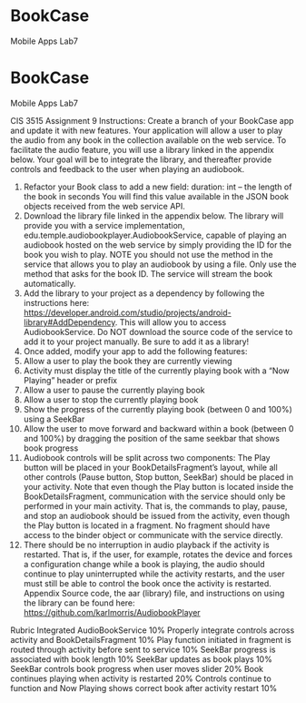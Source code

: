 # BookCase
Mobile Apps Lab7
# BookCase
Mobile Apps Lab7


CIS 3515 Assignment 9
Instructions: Create a branch of your BookCase app and update it with new features.
Your application will allow a user to play the audio from any book in the collection available on the web service. To facilitate the audio feature, you will use a library linked in the appendix below. Your goal will be to integrate the library, and thereafter provide controls and feedback to the user when playing an audiobook.
1. Refactor your Book class to add a new field: duration: int – the length of the book in seconds
You will find this value available in the JSON book objects received from the web service API.
2. Download the library file linked in the appendix below. The library will provide you with a service implementation, edu.temple.audiobookplayer.AudiobookService, capable of playing an audiobook hosted on the web service by simply providing the ID for the book you wish to play. NOTE you should not use the method in the service that allows you to play an audiobook by using a file. Only use the method that asks for the book ID. The service will stream the book automatically.
3. Add the library to your project as a dependency by following the instructions here: https://developer.android.com/studio/projects/android-library#AddDependency. This will allow you to access AudiobookService. Do NOT download the source code of the service to add it to your project manually. Be sure to add it as a library!
4. Once added, modify your app to add the following features:
1. Allow a user to play the book they are currently viewing
2. Activity must display the title of the currently playing book with a “Now Playing” header or prefix
3. Allow a user to pause the currently playing book
4. Allow a user to stop the currently playing book
5. Show the progress of the currently playing book (between 0 and 100%) using a SeekBar
6. Allow the user to move forward and backward within a book (between 0 and 100%) by dragging the position of the same seekbar that shows book progress
5. Audiobook controls will be split across two components: The Play button will be placed in your BookDetailsFragment’s layout, while all other controls (Pause button, Stop button, SeekBar) should be placed in your activity. Note that even though the Play button is located inside the BookDetailsFragment, communication with the service should only be performed in your main
activity. That is, the commands to play, pause, and stop an audiobook should be issued from the activity, even though the Play button is located in a fragment. No fragment should have access to the binder object or communicate with the service directly.
6. There should be no interruption in audio playback if the activity is restarted. That is, if the user, for example, rotates the device and forces a configuration change while a book is playing, the audio should continue to play uninterrupted while the activity restarts, and the user must still be able to control the book once the activity is restarted.
Appendix
Source code, the aar (library) file, and instructions on using the library can be found here:
https://github.com/karlmorris/AudiobookPlayer

Rubric
Integrated AudioBookService
10%
Properly integrate controls across activity and BookDetailsFragment
10%
Play function initiated in fragment is routed through activity before sent to service
10%
SeekBar progress is associated with book length
10%
SeekBar updates as book plays
10%
SeekBar controls book progress when user moves slider
20%
Book continues playing when activity is restarted
20%
Controls continue to function and Now Playing shows correct book after activity restart
10%
